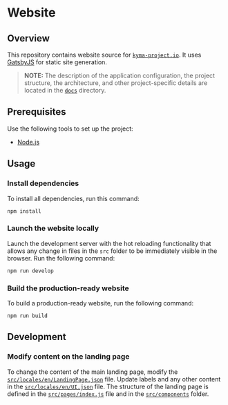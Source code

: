 # Website

## Overview

This repository contains website source for [`kyma-project.io`](https://kyma-project.io). It uses [GatsbyJS](https://www.gatsbyjs.org/) for static site generation.

> **NOTE:** The description of the application configuration, the project structure, the architecture, and other project-specific details are located in the [`docs`](./docs/README.md) directory.

## Prerequisites

Use the following tools to set up the project:

- [Node.js](https://nodejs.org/en/)

## Usage

### Install dependencies

To install all dependencies, run this command:

```
npm install
```

### Launch the website locally

Launch the development server with the hot reloading functionality that allows any change in files in the `src` folder to be immediately visible in the browser. Run the following command:

```
npm run develop
```

### Build the production-ready website

To build a production-ready website, run the following command:

```
npm run build
```

## Development

### Modify content on the landing page

To change the content of the main landing page, modify the [`src/locales/en/LandingPage.json`](src/locales/en/LandingPage.json) file. Update labels and any other content in the [`src/locales/en/UI.json`](src/locales/en/UI.json) file. The structure of the landing page is defined in the [`src/pages/index.js`](src/pages/index.js) file and in the [`src/components`](src/components) folder.
